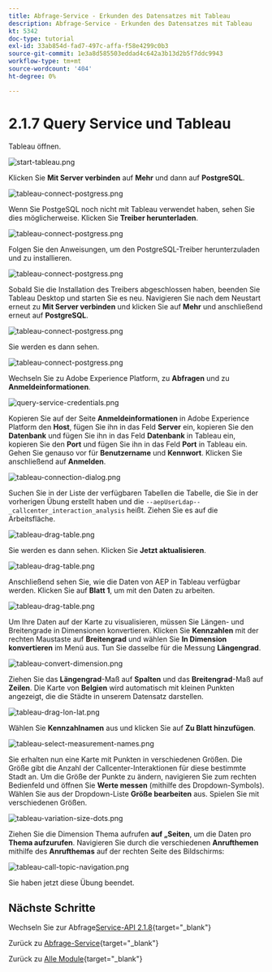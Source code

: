 ```yaml
---
title: Abfrage-Service - Erkunden des Datensatzes mit Tableau
description: Abfrage-Service - Erkunden des Datensatzes mit Tableau
kt: 5342
doc-type: tutorial
exl-id: 33ab854d-fad7-497c-affa-f58e4299c0b3
source-git-commit: 1e3a8d585503eddad4c642a3b13d2b5f7ddc9943
workflow-type: tm+mt
source-wordcount: '404'
ht-degree: 0%

---
```


# 2.1.7 Query Service und Tableau

Tableau öffnen.

![start-tableau.png](./images/starttableau.png)

Klicken Sie **Mit Server verbinden** auf **Mehr** und dann auf **PostgreSQL**.

![tableau-connect-postgress.png](./images/tableauconnectpostgress.png)

Wenn Sie PostgeSQL noch nicht mit Tableau verwendet haben, sehen Sie dies möglicherweise. Klicken Sie **Treiber herunterladen**.

![tableau-connect-postgress.png](./images/tableauconnectpostgress1.png)

Folgen Sie den Anweisungen, um den PostgreSQL-Treiber herunterzuladen und zu installieren.

![tableau-connect-postgress.png](./images/tableauconnectpostgress2.png)

Sobald Sie die Installation des Treibers abgeschlossen haben, beenden Sie Tableau Desktop und starten Sie es neu. Navigieren Sie nach dem Neustart erneut zu **Mit Server verbinden** und klicken Sie auf **Mehr** und anschließend erneut auf **PostgreSQL**.

![tableau-connect-postgress.png](./images/tableauconnectpostgress.png)

Sie werden es dann sehen.

![tableau-connect-postgress.png](./images/tableauconnectpostgress3.png)

Wechseln Sie zu Adobe Experience Platform, zu **Abfragen** und zu **Anmeldeinformationen**.

![query-service-credentials.png](./images/queryservicecredentials.png)

Kopieren Sie auf der Seite **Anmeldeinformationen** in Adobe Experience Platform den **Host**, fügen Sie ihn in das Feld **Server** ein, kopieren Sie den **Datenbank** und fügen Sie ihn in das Feld **Datenbank** in Tableau ein, kopieren Sie den **Port** und fügen Sie ihn in das Feld **Port** in Tableau ein. Gehen Sie genauso vor für **Benutzername** und **Kennwort**. Klicken Sie anschließend auf **Anmelden**.

![tableau-connection-dialog.png](./images/tableauconnectiondialog.png)

Suchen Sie in der Liste der verfügbaren Tabellen die Tabelle, die Sie in der vorherigen Übung erstellt haben und die `--aepUserLdap--_callcenter_interaction_analysis` heißt. Ziehen Sie es auf die Arbeitsfläche.

![tableau-drag-table.png](./images/tableaudragtable.png)

Sie werden es dann sehen. Klicken Sie **Jetzt aktualisieren**.

![tableau-drag-table.png](./images/tableaudragtable1.png)

Anschließend sehen Sie, wie die Daten von AEP in Tableau verfügbar werden. Klicken Sie auf **Blatt 1**, um mit den Daten zu arbeiten.

![tableau-drag-table.png](./images/tableaudragtable2.png)

Um Ihre Daten auf der Karte zu visualisieren, müssen Sie Längen- und Breitengrade in Dimensionen konvertieren. Klicken Sie **Kennzahlen** mit der rechten Maustaste auf **Breitengrad** und wählen Sie **In Dimension konvertieren** im Menü aus. Tun Sie dasselbe für die Messung **Längengrad**.

![tableau-convert-dimension.png](./images/tableauconvertdimension.png)

Ziehen Sie das **Längengrad**-Maß auf **Spalten** und das **Breitengrad**-Maß auf **Zeilen**. Die Karte von **Belgien** wird automatisch mit kleinen Punkten angezeigt, die die Städte in unserem Datensatz darstellen.

![tableau-drag-lon-lat.png](./images/tableaudraglonlat.png)

Wählen Sie **Kennzahlnamen** aus und klicken Sie auf **Zu Blatt hinzufügen**.

![tableau-select-measurement-names.png](./images/selectmeasurenames.png)

Sie erhalten nun eine Karte mit Punkten in verschiedenen Größen. Die Größe gibt die Anzahl der Callcenter-Interaktionen für diese bestimmte Stadt an. Um die Größe der Punkte zu ändern, navigieren Sie zum rechten Bedienfeld und öffnen Sie **Werte messen** (mithilfe des Dropdown-Symbols). Wählen Sie aus der Dropdown-Liste **Größe bearbeiten** aus. Spielen Sie mit verschiedenen Größen.

![tableau-variation-size-dots.png](./images/tableauvarysizedots.png)

Ziehen Sie die Dimension **&#x200B;**&#x200B;Thema aufrufen **auf „Seiten**, um die Daten pro **Thema aufzurufen**. Navigieren Sie durch die verschiedenen **Anrufthemen** mithilfe des **Anrufthemas** auf der rechten Seite des Bildschirms:

![tableau-call-topic-navigation.png](./images/tableaucalltopicnavigation.png)

Sie haben jetzt diese Übung beendet.

## Nächste Schritte

Wechseln Sie zur Abfrage[Service-API 2.1.8](./ex8.md){target="_blank"}

Zurück zu [Abfrage-Service](./query-service.md){target="_blank"}

Zurück zu [Alle Module](./../../../../overview.md){target="_blank"}
